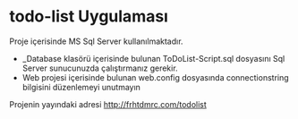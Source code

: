 # todo-list Uygulaması


Proje içerisinde MS Sql Server kullanılmaktadır.
- _Database klasörü içerisinde bulunan ToDoList-Script.sql dosyasını Sql Server sunucunuzda çalıştırmanız gerekir.
- Web projesi içerisinde bulunan web.config dosyasında connectionstring bilgisini düzenlemeyi unutmayın



 Projenin yayındaki adresi http://frhtdmrc.com/todolist
